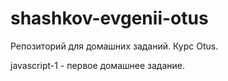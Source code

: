 # shashkov-evgenii-otus
Репозиторий для домашних заданий. Курс Otus.

javascript-1 - первое домашнее задание.